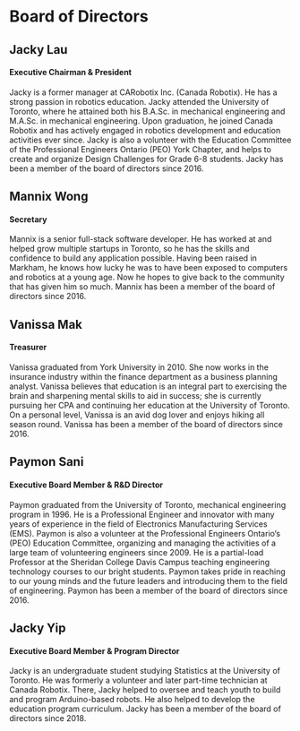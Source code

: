 
# Board of Directors

## Jacky Lau
#### Executive Chairman & President
Jacky is a former manager at CARobotix Inc. (Canada Robotix). He has a strong passion in robotics education. Jacky attended the University of Toronto, where he attained both his B.A.Sc. in mechanical engineering and M.A.Sc. in mechanical engineering. Upon graduation, he joined Canada Robotix and has actively engaged in robotics development and education activities ever since. Jacky is also a volunteer with the Education Committee of the Professional Engineers Ontario (PEO) York Chapter, and helps to create and organize Design Challenges for Grade 6-8 students. Jacky has been a member of the board of directors since 2016.

## Mannix Wong
#### Secretary
Mannix is a senior full-stack software developer. He has worked at and helped grow multiple startups in Toronto, so he has the skills and confidence to build any application possible. Having been raised in Markham, he knows how lucky he was to have been exposed to computers and robotics at a young age. Now he hopes to give back to the community that has given him so much. Mannix has been a member of the board of directors since 2016.

## Vanissa Mak
#### Treasurer
Vanissa graduated from York University in 2010. She now works in the insurance industry within the finance department as a business planning analyst. Vanissa believes that education is an integral part to exercising the brain and sharpening mental skills to aid in success; she is currently pursuing her CPA and continuing her education at the University of Toronto. On a personal level, Vanissa is an avid dog lover and enjoys hiking all season round. Vanissa has been a member of the board of directors since 2016.

## Paymon Sani
#### Executive Board Member & R&D Director
Paymon graduated from the University of Toronto, mechanical engineering program in 1996. He is a Professional Engineer and innovator with many years of experience in the field of Electronics Manufacturing Services (EMS). Paymon is also a volunteer at the Professional Engineers Ontario’s (PEO) Education Committee, organizing and managing the activities of a large team of volunteering engineers since 2009. He is a partial-load Professor at the Sheridan College Davis Campus teaching engineering technology courses to our bright students. Paymon takes pride in reaching to our young minds and the future leaders and introducing them to the field of engineering. Paymon has been a member of the board of directors since 2016.

## Jacky Yip
#### Executive Board Member & Program Director
Jacky is an undergraduate student studying Statistics at the University of Toronto. He was formerly a volunteer and later part-time technician at Canada Robotix. There, Jacky helped to oversee and teach youth to build and program Arduino-based robots. He also helped to develop the education program curriculum. Jacky has been a member of the board of directors since 2018.